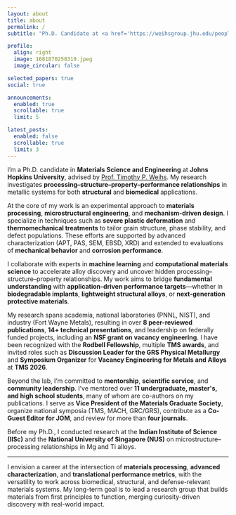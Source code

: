 ```yaml
---
layout: about
title: about
permalink: /
subtitle: "Ph.D. Candidate at <a href='https://weihsgroup.jhu.edu/people/sreenivas-raguraman/'>Johns Hopkins University</a>."

profile:
  align: right
  image: 1681870258319.jpeg
  image_circular: false

selected_papers: true
social: true

announcements:
  enabled: true
  scrollable: true
  limit: 5

latest_posts:
  enabled: false
  scrollable: true
  limit: 3
---
```


I’m a Ph.D. candidate in **Materials Science and Engineering** at **Johns Hopkins University**, advised by <a href='https://engineering.jhu.edu/faculty/timothy-weihs/'>Prof. Timothy P. Weihs</a>. My research investigates **processing–structure–property–performance relationships** in metallic systems for both **structural** and **biomedical** applications.

At the core of my work is an experimental approach to **materials processing**, **microstructural engineering**, and **mechanism-driven design**. I specialize in techniques such as **severe plastic deformation** and **thermomechanical treatments** to tailor grain structure, phase stability, and defect populations. These efforts are supported by advanced characterization (APT, PAS, SEM, EBSD, XRD) and extended to evaluations of **mechanical behavior** and **corrosion performance**.

I collaborate with experts in **machine learning** and **computational materials science** to accelerate alloy discovery and uncover hidden processing–structure–property relationships. My work aims to bridge **fundamental understanding** with **application-driven performance targets**—whether in **biodegradable implants**, **lightweight structural alloys**, or **next-generation protective materials**.

My research spans academia, national laboratories (PNNL, NIST), and industry (Fort Wayne Metals), resulting in over **8 peer-reviewed publications**, **14+ technical presentations**, and leadership on federally funded projects, including an **NSF grant on vacancy engineering**. I have been recognized with the **Rodbell Fellowship**, multiple **TMS awards**, and invited roles such as **Discussion Leader for the GRS Physical Metallurgy** and **Symposium Organizer** for **Vacancy Engineering for Metals and Alloys** at **TMS 2026**.

Beyond the lab, I’m committed to **mentorship**, **scientific service**, and **community leadership**. I’ve mentored over **11 undergraduate, master's, and high school students**, many of whom are co-authors on my publications. I serve as **Vice President of the Materials Graduate Society**, organize national symposia (TMS, MACH, GRC/GRS), contribute as a **Co-Guest Editor for JOM**, and review for more than **four journals**.

Before my Ph.D., I conducted research at the **Indian Institute of Science (IISc)** and the **National University of Singapore (NUS)** on microstructure–processing relationships in Mg and Ti alloys.

---

I envision a career at the intersection of **materials processing**, **advanced characterization**, and **translational performance metrics**, with the versatility to work across biomedical, structural, and defense-relevant materials systems. My long-term goal is to lead a research group that builds materials from first principles to function, merging curiosity-driven discovery with real-world impact.
